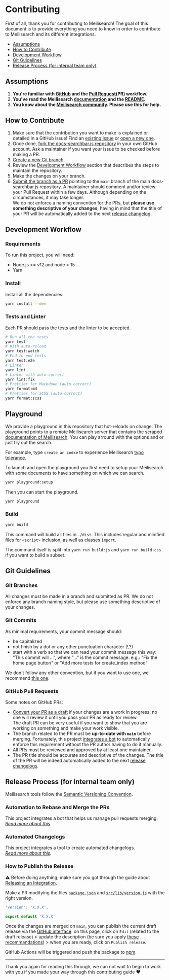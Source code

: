 # Contributing <!-- omit in TOC -->

First of all, thank you for contributing to Meilisearch! The goal of this document is to provide everything you need to know in order to contribute to Meilisearch and its different integrations.

- [Assumptions](#assumptions)
- [How to Contribute](#how-to-contribute)
- [Development Workflow](#development-workflow)
- [Git Guidelines](#git-guidelines)
- [Release Process (for internal team only)](#release-process-for-internal-team-only)

## Assumptions

1. **You're familiar with [GitHub](https://github.com) and the [Pull Request](https://help.github.com/en/github/collaborating-with-issues-and-pull-requests/about-pull-requests)(PR) workflow.**
2. **You've read the Meilisearch [documentation](https://docs.meilisearch.com) and the [README](/README.md).**
3. **You know about the [Meilisearch community](https://docs.meilisearch.com/learn/what_is_meilisearch/contact.html). Please use this for help.**

## How to Contribute

1. Make sure that the contribution you want to make is explained or detailed in a GitHub issue! Find an [existing issue](https://github.com/meilisearch/docs-searchbar.js/issues/) or [open a new one](https://github.com/meilisearch/docs-searchbar.js/issues/new).
2. Once done, [fork the docs-searchbar.js repository](https://help.github.com/en/github/getting-started-with-github/fork-a-repo) in your own GitHub account. Ask a maintainer if you want your issue to be checked before making a PR.
3. [Create a new Git branch](https://help.github.com/en/github/collaborating-with-issues-and-pull-requests/creating-and-deleting-branches-within-your-repository).
4. Review the [Development Workflow](#development-workflow) section that describes the steps to maintain the repository.
5. Make the changes on your branch.
6. [Submit the branch as a PR](https://help.github.com/en/github/collaborating-with-issues-and-pull-requests/creating-a-pull-request-from-a-fork) pointing to the `main` branch of the main docs-searchbar.js repository. A maintainer should comment and/or review your Pull Request within a few days. Although depending on the circumstances, it may take longer.<br>
   We do not enforce a naming convention for the PRs, but **please use something descriptive of your changes**, having in mind that the title of your PR will be automatically added to the next [release changelog](https://github.com/meilisearch/docs-searchbar.js/releases/).

## Development Workflow

### Requirements <!-- omit in TOC -->

To run this project, you will need:

- Node.js >= v12 and node < 15
- Yarn

### Install <!-- omit in TOC -->

Install all the dependencies:

```bash
yarn install --dev
```

### Tests and Linter <!-- omit in TOC -->

Each PR should pass the tests and the linter to be accepted.

```bash
# Run all the tests
yarn test
# With auto-reload
yarn test:watch
# End-to-end tests
yarn test:e2e
# Linter
yarn lint
# Linter with auto-correct
yarn lint:fix
# Prettier for Markdown (auto-correct)
yarn format:md
# Prettier for SCSS (auto-correct)
yarn format:scss
```

## Playground

We provide a playground in this repository that hot-reloads on change. The playground points to a remote Meilisearch server that contains the scraped [documentation of Meilisearch](https://docs.meilisearch.com/).
You can play arround with the options and or just try out the search.

For example, type `create an indxe` to experience Meilisearch [typo tolerance](https://docs.meilisearch.com/reference/under_the_hood/typotolerance.html).

To launch and open the playground you first need to setup your Meilisearch with some documents to have something on which we can search.

```bash
yarn playground:setup
```

Then you can start the playground.

```bash
yarn playground
```

### Build

```bash
yarn build
```

This command will build all files in `./dist`. This includes regular and minified files for `<script>` inclusion, as well as classes `import`.

The command itself is split into `yarn run build:js` and `yarn run build:css` if you want to build a subset.


## Git Guidelines

### Git Branches <!-- omit in TOC -->

All changes must be made in a branch and submitted as PR.
We do not enforce any branch naming style, but please use something descriptive of your changes.

### Git Commits <!-- omit in TOC -->

As minimal requirements, your commit message should:

- be capitalized
- not finish by a dot or any other punctuation character (!,?)
- start with a verb so that we can read your commit message this way: "This commit will ...", where "..." is the commit message.
  e.g.: "Fix the home page button" or "Add more tests for create_index method"

We don't follow any other convention, but if you want to use one, we recommend [this one](https://chris.beams.io/posts/git-commit/).

### GitHub Pull Requests <!-- omit in TOC -->

Some notes on GitHub PRs:

- [Convert your PR as a draft](https://help.github.com/en/github/collaborating-with-issues-and-pull-requests/changing-the-stage-of-a-pull-request) if your changes are a work in progress: no one will review it until you pass your PR as ready for review.<br>
  The draft PR can be very useful if you want to show that you are working on something and make your work visible.
- The branch related to the PR must be **up-to-date with `main`** before merging. Fortunately, this project [integrates a bot](https://github.com/meilisearch/integration-guides/blob/main/resources/bors.md) to automatically enforce this requirement without the PR author having to do it manually.
- All PRs must be reviewed and approved by at least one maintainer.
- The PR title should be accurate and descriptive of the changes. The title of the PR will be indeed automatically added to the next [release changelogs](https://github.com/meilisearch/docs-searchbar.js/releases/).

## Release Process (for internal team only)

Meilisearch tools follow the [Semantic Versioning Convention](https://semver.org/).

### Automation to Rebase and Merge the PRs <!-- omit in TOC -->

This project integrates a bot that helps us manage pull requests merging.<br>
_[Read more about this](https://github.com/meilisearch/integration-guides/blob/main/resources/bors.md)._

### Automated Changelogs <!-- omit in TOC -->

This project integrates a tool to create automated changelogs.<br>
_[Read more about this](https://github.com/meilisearch/integration-guides/blob/main/resources/release-drafter.md)._

### How to Publish the Release <!-- omit in TOC -->

⚠️ Before doing anything, make sure you got through the guide about [Releasing an Integration](https://github.com/meilisearch/integration-guides/blob/main/resources/integration-release.md).

Make a PR modifying the files [`package.json`](/package.json) and [`src/lib/version.js`](/src/lib/version.js) with the right version.

```javascript
'version': 'X.X.X',
```

```javascript
export default 'X.X.X'
```

Once the changes are merged on `main`, you can publish the current draft release via the [GitHub interface](https://github.com/meilisearch/docs-searchbar.js/releases): on this page, click on `Edit` (related to the draft release) > update the description (be sure you apply [these recommandations](https://github.com/meilisearch/integration-guides/blob/main/resources/integration-release.md#writting-the-release-description)) > when you are ready, click on `Publish release`.

GitHub Actions will be triggered and push the package to [npm](https://www.npmjs.com/package/docs-searchbar.js).

<hr>

Thank you again for reading this through, we can not wait to begin to work with you if you made your way through this contributing guide ❤️
